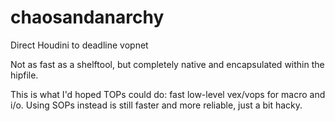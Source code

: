 # chaosandanarchy
Direct Houdini to deadline vopnet

Not as fast as a shelftool, but completely native and encapsulated within the hipfile.

This is what I'd hoped TOPs could do: fast low-level vex/vops for macro and i/o.
Using SOPs instead is still faster and more reliable, just a bit hacky.
